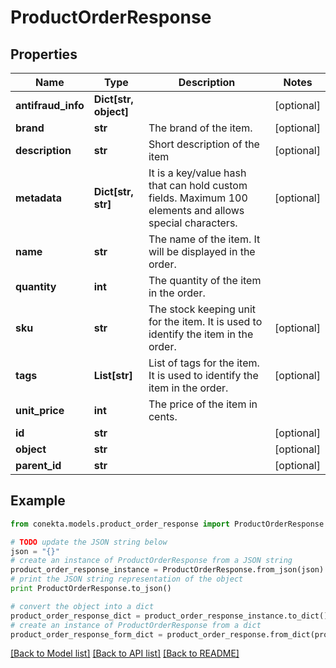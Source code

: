 # ProductOrderResponse


## Properties
Name | Type | Description | Notes
------------ | ------------- | ------------- | -------------
**antifraud_info** | **Dict[str, object]** |  | [optional] 
**brand** | **str** | The brand of the item. | [optional] 
**description** | **str** | Short description of the item | [optional] 
**metadata** | **Dict[str, str]** | It is a key/value hash that can hold custom fields. Maximum 100 elements and allows special characters. | [optional] 
**name** | **str** | The name of the item. It will be displayed in the order. | 
**quantity** | **int** | The quantity of the item in the order. | 
**sku** | **str** | The stock keeping unit for the item. It is used to identify the item in the order. | [optional] 
**tags** | **List[str]** | List of tags for the item. It is used to identify the item in the order. | [optional] 
**unit_price** | **int** | The price of the item in cents. | 
**id** | **str** |  | [optional] 
**object** | **str** |  | [optional] 
**parent_id** | **str** |  | [optional] 

## Example

```python
from conekta.models.product_order_response import ProductOrderResponse

# TODO update the JSON string below
json = "{}"
# create an instance of ProductOrderResponse from a JSON string
product_order_response_instance = ProductOrderResponse.from_json(json)
# print the JSON string representation of the object
print ProductOrderResponse.to_json()

# convert the object into a dict
product_order_response_dict = product_order_response_instance.to_dict()
# create an instance of ProductOrderResponse from a dict
product_order_response_form_dict = product_order_response.from_dict(product_order_response_dict)
```
[[Back to Model list]](../README.md#documentation-for-models) [[Back to API list]](../README.md#documentation-for-api-endpoints) [[Back to README]](../README.md)


